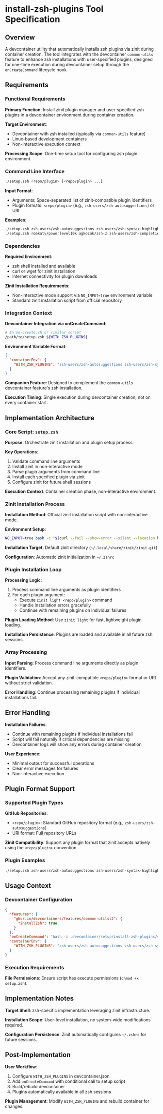 # install-zsh-plugins Tool Specification

## Overview

A devcontainer utility that automatically installs zsh plugins via zinit during container creation. The tool integrates with the devcontainer `common-utils` feature to enhance zsh installations with user-specified plugins, designed for one-time execution during devcontainer setup through the `onCreateCommand` lifecycle hook.

## Requirements

### Functional Requirements

**Primary Function**: Install zinit plugin manager and user-specified zsh plugins in a devcontainer environment during container creation.

**Target Environment**:

- Devcontainer with zsh installed (typically via `common-utils` feature)
- Linux-based development containers
- Non-interactive execution context

**Processing Scope**: One-time setup tool for configuring zsh plugin environment.

### Command Line Interface

```bash
./setup.zsh <repo/plugin> [<repo/plugin> ...]
```

**Input Format**:

- Arguments: Space-separated list of zinit-compatible plugin identifiers
- Plugin formats: `<repo/plugin>` (e.g., `zsh-users/zsh-autosuggestions`) or URI

**Examples**:

```bash
./setup.zsh zsh-users/zsh-autosuggestions zsh-users/zsh-syntax-highlighting
./setup.zsh romkatv/powerlevel10k agkozak/zsh-z zsh-users/zsh-completions
```

### Dependencies

**Required Environment**:

- zsh shell installed and available
- curl or wget for zinit installation
- Internet connectivity for plugin downloads

**Zinit Installation Requirements**:

- Non-interactive mode support via `NO_INPUT=true` environment variable
- Standard zinit installation script from official repository

### Integration Context

**Devcontainer Integration via onCreateCommand**:

```bash
# In on-create.sh or similar script
/path/to/setup.zsh ${WITH_ZSH_PLUGINS}
```

**Environment Variable Format**:

```json
{
  "containerEnv": {
    "WITH_ZSH_PLUGINS": "zsh-users/zsh-autosuggestions zsh-users/zsh-syntax-highlighting"
  }
}
```

**Companion Feature**: Designed to complement the `common-utils` devcontainer feature's zsh installation.

**Execution Timing**: Single execution during devcontainer creation, not on every container start.

## Implementation Architecture

### Core Script: `setup.zsh`

**Purpose**: Orchestrate zinit installation and plugin setup process.

**Key Operations**:

1. Validate command line arguments
2. Install zinit in non-interactive mode
3. Parse plugin arguments from command line
4. Install each specified plugin via zinit
5. Configure zinit for future shell sessions

**Execution Context**: Container creation phase, non-interactive environment.

### Zinit Installation Process

**Installation Method**: Official zinit installation script with non-interactive mode.

**Environment Setup**:

```bash
NO_INPUT=true bash -c "$(curl --fail --show-error --silent --location https://raw.githubusercontent.com/zdharma-continuum/zinit/HEAD/scripts/install.sh)"
```

**Installation Target**: Default zinit directory (`~/.local/share/zinit/zinit.git`)

**Configuration**: Automatic zinit initialization in `~/.zshrc`

### Plugin Installation Loop

**Processing Logic**:

1. Process command line arguments as plugin identifiers
2. For each plugin argument:
   - Execute `zinit light <repo/plugin>` command
   - Handle installation errors gracefully
   - Continue with remaining plugins on individual failures

**Plugin Loading Method**: Use `zinit light` for fast, lightweight plugin loading.

**Installation Persistence**: Plugins are loaded and available in all future zsh sessions.

### Array Processing

**Input Parsing**: Process command line arguments directly as plugin identifiers.

**Plugin Validation**: Accept any zinit-compatible `<repo/plugin>` format or URI without strict validation.

**Error Handling**: Continue processing remaining plugins if individual installations fail.

## Error Handling

**Installation Failures**:

- Continue with remaining plugins if individual installations fail
- Script will fail naturally if critical dependencies are missing
- Devcontainer logs will show any errors during container creation

**User Experience**:

- Minimal output for successful operations
- Clear error messages for failures
- Non-interactive execution

## Plugin Format Support

### Supported Plugin Types

**GitHub Repositories**:

- `<repo/plugin>`: Standard GitHub repository format (e.g., `zsh-users/zsh-autosuggestions`)
- URI format: Full repository URLs

**Zinit Compatibility**: Support any plugin format that zinit accepts natively using the `<repo/plugin>` convention.

### Plugin Examples

```bash
./setup.zsh zsh-users/zsh-autosuggestions zsh-users/zsh-syntax-highlighting agkozak/zsh-z
```

## Usage Context

### Devcontainer Configuration

```json
{
  "features": {
    "ghcr.io/devcontainers/features/common-utils:2": {
      "installZsh": true
    }
  },
  "onCreateCommand": "bash -i .devcontainer/setup/install-zsh-plugins/setup.zsh ${WITH_ZSH_PLUGINS}",
  "containerEnv": {
    "WITH_ZSH_PLUGINS": "zsh-users/zsh-autosuggestions zsh-users/zsh-syntax-highlighting agkozak/zsh-z"
  }
}
```

### Execution Requirements

**File Permissions**: Ensure script has execute permissions (`chmod +x setup.zsh`).

## Implementation Notes

**Target Shell**: zsh-specific implementation leveraging zinit infrastructure.

**Installation Scope**: User-level installation, no system-wide modifications required.

**Configuration Persistence**: Zinit automatically configures `~/.zshrc` for future sessions.

## Post-Implementation

**User Workflow**:

1. Configure `WITH_ZSH_PLUGINS` in devcontainer.json
2. Add `onCreateCommand` with conditional call to setup script
3. Build/rebuild devcontainer
4. Plugins automatically available in all zsh sessions

**Plugin Management**: Modify `WITH_ZSH_PLUGINS` and rebuild container for changes.
